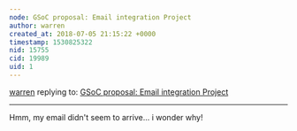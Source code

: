 ```yaml
---
node: GSoC proposal: Email integration Project
author: warren
created_at: 2018-07-05 21:15:22 +0000
timestamp: 1530825322
nid: 15755
cid: 19989
uid: 1
---
```




[warren](../profile/warren) replying to: [GSoC proposal: Email integration Project](../notes/namangupta/02-17-2018/gsoc-proposal)

----
Hmm, my email didn't seem to arrive... i wonder why!